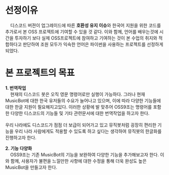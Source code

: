 <h1>선정이유</h1>
<p>
&nbsp;&nbsp;&nbsp;&nbsp;디스코드 버젼이 업그레이드에 따른 <strong>호환성 유지 이슈</strong>와 한국어 지원을 위한 코드를 추가로서 본 OSS 프로젝트에 기여할 수 있을 것 같다.
이와 함께, 언어를 배우는것에 시간을 투자하기 보다 실제 OSS프로젝트에 참여하고 기여하는 것이 본 수업의 취지와 적합하다고 판단하여 조원 모두가 익숙한 언어은 파이썬을 사용하는 프로젝트를 선정하게 되었다.
</p>

<h1>본 프로젝트의 목표</h1>
<p>
<strong> 1. 번역작업 </strong> <br>
&nbsp;&nbsp;&nbsp;&nbsp;현재의 디스코드 봇은 오직 영문 명령어로만 실행이 가능하다.
그러나 현재 MusicBot에 대한 한국 유저들의 수요가 늘어나고 있으며, 이에 따라 다양한 기능들에 대한 한글 지원이 필요해지고있다.
이러한 상황에 발 맞추어 OSS9조는 명령어를 포함한 다양한 디스코드의 기능들 및 기타 관련문서에 대한 번역작업을 하고자 한다.
<br></br>
우리 나라에도 디스코드가 점점 더 보급이 되어가고 있고 뮤직봇처럼 굉장히 편리한 기능을 우리 나라 사람에게도 적용할 수 있도록 하고 싶다는 생각하여 뮤직봇의 한글화를 진행하고자 한다.


</p>
</p>
<strong> 2. 기능 다양화 </strong> <br>
&nbsp;&nbsp;&nbsp;&nbsp;OSS9조는 기존 MusicBot의 기능을 보완하여 다양한 기능을 추가해보고자 한다. 이와 함께, 사용자가 불편을 느낄만한 사항에 대한 수정을 통해 더욱 완성도 높은 MusicBot을 만들고자 한다.
</p>
